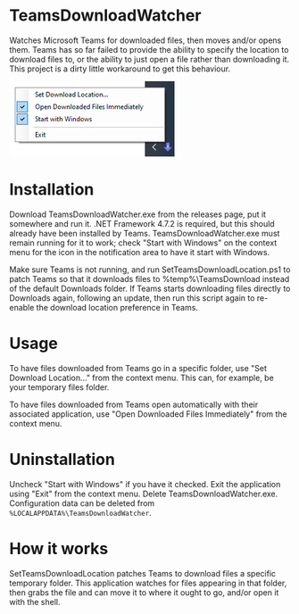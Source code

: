 # TeamsDownloadWatcher
Watches Microsoft Teams for downloaded files, then moves and/or opens them. Teams has so far failed to provide the ability to specify the location to download files to, or the ability to just open a file rather than downloading it. This project is a dirty little workaround to get this behaviour.

![Screenshot](Media/Screenshot.png)

# Installation
Download TeamsDownloadWatcher.exe from the releases page, put it somewhere and run it. .NET Framework 4.7.2 is required, but this should already have been installed by Teams. TeamsDownloadWatcher.exe must remain running for it to work; check "Start with Windows" on the context menu for the icon in the notification area to have it start with Windows.

Make sure Teams is not running, and run SetTeamsDownloadLocation.ps1 to patch Teams so that it downloads files to %temp%\TeamsDownload instead of the default Downloads folder. If Teams starts downloading files directly to Downloads again, following an update, then run this script again to re-enable the download location preference in Teams.

# Usage
To have files downloaded from Teams go in a specific folder, use "Set Download Location..." from the context menu. This can, for example, be your temporary files folder.

To have files downloaded from Teams open automatically with their associated application, use "Open Downloaded Files Immediately" from the context menu.

# Uninstallation
Uncheck "Start with Windows" if you have it checked. Exit the application using "Exit" from the context menu. Delete TeamsDownloadWatcher.exe. Configuration data can be deleted from `%LOCALAPPDATA%\TeamsDownloadWatcher`.

# How it works
SetTeamsDownloadLocation patches Teams to download files a specific temporary folder. This application watches for files appearing in that folder, then grabs the file and can move it to where it ought to go, and/or open it with the shell.